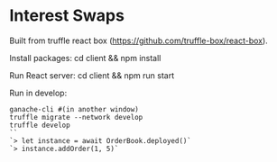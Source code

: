 # Interest Swaps

Built from truffle react box (https://github.com/truffle-box/react-box).

Install packages:
cd client && npm install


Run React server:
cd client && npm run start



Run in develop:
```
ganache-cli #(in another window)
truffle migrate --network develop
truffle develop
``
`> let instance = await OrderBook.deployed()`
`> instance.addOrder(1, 5)`   
